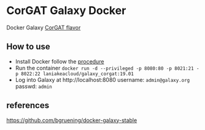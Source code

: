 # CorGAT Galaxy Docker

Docker Galaxy [CorGAT flavor](https://github.com/matteo14c/CorGAT) 

## How to use 

- Install Docker follow the [procedure](https://docs.docker.com/engine/install/)
- Run the container
  `docker run -d --privileged -p 8080:80 -p 8021:21 -p 8022:22 laniakeacloud/galaxy_corgat:19.01`
- Log into Galaxy at http://localhost:8080 username: `admin@galaxy.org` passwd: `admin`

## references

https://github.com/bgruening/docker-galaxy-stable
